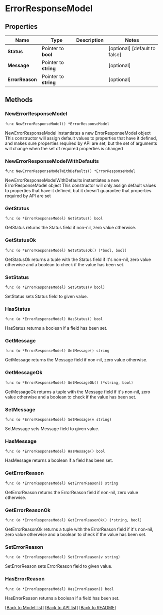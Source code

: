 # ErrorResponseModel

## Properties

Name | Type | Description | Notes
------------ | ------------- | ------------- | -------------
**Status** | Pointer to **bool** |  | [optional] [default to false]
**Message** | Pointer to **string** |  | [optional] 
**ErrorReason** | Pointer to **string** |  | [optional] 

## Methods

### NewErrorResponseModel

`func NewErrorResponseModel() *ErrorResponseModel`

NewErrorResponseModel instantiates a new ErrorResponseModel object
This constructor will assign default values to properties that have it defined,
and makes sure properties required by API are set, but the set of arguments
will change when the set of required properties is changed

### NewErrorResponseModelWithDefaults

`func NewErrorResponseModelWithDefaults() *ErrorResponseModel`

NewErrorResponseModelWithDefaults instantiates a new ErrorResponseModel object
This constructor will only assign default values to properties that have it defined,
but it doesn't guarantee that properties required by API are set

### GetStatus

`func (o *ErrorResponseModel) GetStatus() bool`

GetStatus returns the Status field if non-nil, zero value otherwise.

### GetStatusOk

`func (o *ErrorResponseModel) GetStatusOk() (*bool, bool)`

GetStatusOk returns a tuple with the Status field if it's non-nil, zero value otherwise
and a boolean to check if the value has been set.

### SetStatus

`func (o *ErrorResponseModel) SetStatus(v bool)`

SetStatus sets Status field to given value.

### HasStatus

`func (o *ErrorResponseModel) HasStatus() bool`

HasStatus returns a boolean if a field has been set.

### GetMessage

`func (o *ErrorResponseModel) GetMessage() string`

GetMessage returns the Message field if non-nil, zero value otherwise.

### GetMessageOk

`func (o *ErrorResponseModel) GetMessageOk() (*string, bool)`

GetMessageOk returns a tuple with the Message field if it's non-nil, zero value otherwise
and a boolean to check if the value has been set.

### SetMessage

`func (o *ErrorResponseModel) SetMessage(v string)`

SetMessage sets Message field to given value.

### HasMessage

`func (o *ErrorResponseModel) HasMessage() bool`

HasMessage returns a boolean if a field has been set.

### GetErrorReason

`func (o *ErrorResponseModel) GetErrorReason() string`

GetErrorReason returns the ErrorReason field if non-nil, zero value otherwise.

### GetErrorReasonOk

`func (o *ErrorResponseModel) GetErrorReasonOk() (*string, bool)`

GetErrorReasonOk returns a tuple with the ErrorReason field if it's non-nil, zero value otherwise
and a boolean to check if the value has been set.

### SetErrorReason

`func (o *ErrorResponseModel) SetErrorReason(v string)`

SetErrorReason sets ErrorReason field to given value.

### HasErrorReason

`func (o *ErrorResponseModel) HasErrorReason() bool`

HasErrorReason returns a boolean if a field has been set.


[[Back to Model list]](../README.md#documentation-for-models) [[Back to API list]](../README.md#documentation-for-api-endpoints) [[Back to README]](../README.md)


